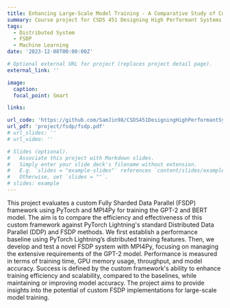 ```yaml
---
title: Enhancing Large-Scale Model Training - A Comparative Study of Custom FSDP Implementations
summary: Course project for CSDS 451 Designing High Performant Systems for AI
tags:
  - Distributed System
  - FSDP
  - Machine Learning
date: '2023-12-08T00:00:00Z'

# Optional external URL for project (replaces project detail page).
external_link: ''

image:
  caption: 
  focal_point: Smart

links:

url_code: 'https://github.com/SamJin98/CSDS451DesigningHighPerformantSystemsforAI'
url_pdf: 'project/fsdp/fsdp.pdf'
# url_slides: ''
# url_video: ''

# Slides (optional).
#   Associate this project with Markdown slides.
#   Simply enter your slide deck's filename without extension.
#   E.g. `slides = "example-slides"` references `content/slides/example-slides.md`.
#   Otherwise, set `slides = ""`.
# slides: example
---
```


This project evaluates a custom Fully Sharded Data Parallel (FSDP) framework using PyTorch and MPI4Py for training the GPT-2 and BERT model. The aim is to compare the efficiency and effectiveness of this custom framework against PyTorch Lightning's standard Distributed Data Parallel (DDP) and FSDP methods. We first establish a performance baseline using PyTorch Lightning’s distributed training features. Then, we develop and test a novel FSDP system with MPI4Py, focusing on managing the extensive requirements of the GPT-2 model. Performance is measured in terms of training time, GPU memory usage, throughput, and model accuracy. Success is defined by the custom framework's ability to enhance training efficiency and scalability, compared to the baselines, while maintaining or improving model accuracy. The project aims to provide insights into the potential of custom FSDP implementations for large-scale model training.
